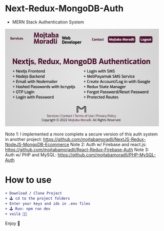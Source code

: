 # Next-Redux-MongoDB-Auth

+ MERN Stack Authentication System

![Features](https://github.com/mojtabamoradli/Next-Redux-MongoDB-Auth/blob/main/Demo%20Pic.png)

Note 1: I implemented a more complete a secure version of this auth system in another project: https://github.com/mojtabamoradli/NextJS-Redux-NodeJS-MongoDB-Ecommerce 
Note 2: Auth w/ Firebase and react.js: https://github.com/mojtabamoradli/React-Redux-Firebase-Auth
Note 3: Auth w/ PHP and MySQL: https://github.com/mojtabamoradli/PHP-MySQL-Auth

# How to use
```diff
+ Download / Clone Project
+ 🕹 cd to the project folders
+ Enter your keys and ids in .env files
+ 🕹 Run: npm run dev
+ voilà 🤌🏼
```

Enjoy 🚀
